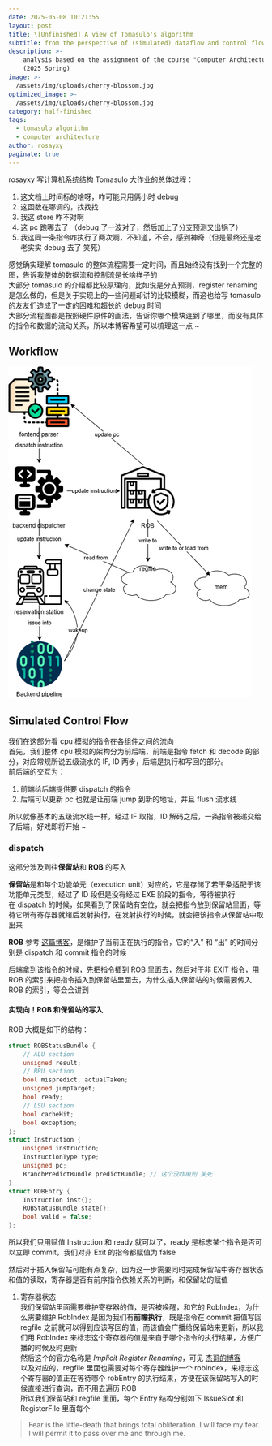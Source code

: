```yaml
---
date: 2025-05-08 10:21:55
layout: post
title: \[Unfinished] A view of Tomasulo's algorithm
subtitle: from the perspective of (simulated) dataflow and control flow
description: >-
    analysis based on the assignment of the course "Computer Architecture" in Tsinghua University
    (2025 Spring)
image: >-
  /assets/img/uploads/cherry-blossom.jpg
optimized_image: >-
  /assets/img/uploads/cherry-blossom.jpg
category: half-finished
tags:
  - tomasulo algorithm
  - computer architecture
author: rosayxy
paginate: true
---
```


rosayxy 写计算机系统结构 Tomasulo 大作业的总体过程：
1. 这文档上时间标的啥呀，咋可能只用俩小时 debug    
2. 这函数在哪调的，找找找
3. 我这 store 咋不对啊
4. 这 pc 跑哪去了
（debug 了一波对了，然后加上了分支预测又出锅了）
5. 我这同一条指令咋执行了两次啊，不知道，不会，感到神奇（但是最终还是老老实实 debug 去了 笑死）

感觉确实理解 tomasulo 的整体流程需要一定时间，而且始终没有找到一个完整的图，告诉我整体的数据流和控制流是长啥样子的   
大部分 tomasulo 的介绍都比较原理向，比如说是分支预测，register renaming 是怎么做的，但是关于实现上的一些问题却讲的比较模糊，而这也给写 tomasulo 的友友们造成了一定的困难和超长的 debug 时间   
大部分流程图都是按照硬件原件的画法，告诉你哪个模块连到了哪里，而没有具体的指令和数据的流动关系，所以本博客希望可以梳理这一点 ~   

## Workflow
![alt_text](/assets/img/uploads/tomasulo-workflow.png)

## Simulated Control Flow
我们在这部分看 cpu 模拟的指令在各组件之间的流向    
首先，我们整体 cpu 模拟的架构分为前后端，前端是指令 fetch 和 decode 的部分，对应常规所说五级流水的 IF, ID 两步，后端是执行和写回的部分。    
前后端的交互为：
1. 前端给后端提供要 dispatch 的指令
2. 后端可以更新 pc 也就是让前端 jump 到新的地址，并且 flush 流水线   

所以就像基本的五级流水线一样，经过 IF 取指，ID 解码之后，一条指令被递交给了后端，好戏即将开始 ~     

### dispatch
这部分涉及到往**保留站**和 **ROB** 的写入   

**保留站**是和每个功能单元（execution unit）对应的，它是存储了若干条适配于该功能单元类型，经过了 ID 段但是没有经过 EXE 阶段的指令，等待被执行   
在 dispatch 的时候，如果看到了保留站有空位，就会把指令放到保留站里面，等待它所有寄存器就绪后发射执行，在发射执行的时候，就会把该指令从保留站中取出来    

**ROB** 参考 [这篇博客](https://jia.je/kb/hardware/ooo_cpu.html?h=tomasulo#rob-reorder-buffer)，是维护了当前正在执行的指令，它的“入” 和 “出” 的时间分别是 dispatch 和 commit 指令的时候       

后端拿到该指令的时候，先把指令插到 ROB 里面去，然后对于非 EXIT 指令，用 ROB 的索引来把指令插入到保留站里面去，为什么插入保留站的时候需要传入 ROB 的索引，等会会讲到   

#### 实现向！ROB 和保留站的写入
ROB 大概是如下的结构：
```c
struct ROBStatusBundle {
    // ALU section
    unsigned result;
    // BRU section
    bool mispredict, actualTaken;
    unsigned jumpTarget;
    bool ready;
    // LSU section
    bool cacheHit;
    bool exception;
};
struct Instruction {
    unsigned instruction;
    InstructionType type;
    unsigned pc;
    BranchPredictBundle predictBundle; // 这个没咋用到 笑死
}
struct ROBEntry {
    Instruction inst{};
    ROBStatusBundle state{};
    bool valid = false;
};
```
所以我们只用赋值 Instruction 和 ready 就可以了，ready 是标志某个指令是否可以立即 commit，我们对非 Exit 的指令都赋值为 false    

然后对于插入保留站可能有点复杂，因为这一步需要同时完成保留站中寄存器状态和值的读取，寄存器是否有前序指令依赖关系的判断，和保留站的赋值    
1. 寄存器状态  
    我们保留站里面需要维护寄存器的值，是否被唤醒，和它的 RobIndex，为什么需要维护 RobIndex 是因为我们有**前瞻执行**，既是指令在 commit 把值写回 regfile 之前就可以得到应该写回的值，而该值会广播给保留站来更新，所以我们用 RobIndex 来标志这个寄存器的值是来自于哪个指令的执行结果，方便广播的时候及时更新    
    然后这个的官方名称是 *Implicit Register Renaming*，可见 [杰哥的博客](https://jia.je/kb/hardware/ooo_cpu.html?h=tomasulo#rob-reorder-buffer)    
    以及对应的，regfile 里面也需要对每个寄存器维护一个 robIndex，来标志这个寄存器的值正在等待哪个 robEntry 的执行结果，方便在该保留站写入的时候直接进行查询，而不用去遍历 ROB     
    所以我们保留站和 regfile 里面，每个 Entry 结构分别如下 IssueSlot 和 RegisterFile 里面每个

> Fear is the little-death that brings total obliteration. I will face my fear. I will permit it to pass over me and through me.
